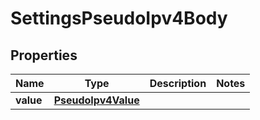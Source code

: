 # SettingsPseudoIpv4Body

## Properties
Name | Type | Description | Notes
------------ | ------------- | ------------- | -------------
**value** | [**PseudoIpv4Value**](PseudoIpv4Value.md) |  | 
